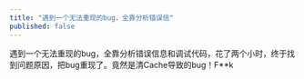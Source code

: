 ```yaml
---
title: "遇到一个无法重现的bug，全靠分析错误信"
published: false
---
```

遇到一个无法重现的bug，全靠分析错误信息和调试代码，花了两个小时，终于找到问题原因，把bug重现了。竟然是清Cache导致的bug！F**k


